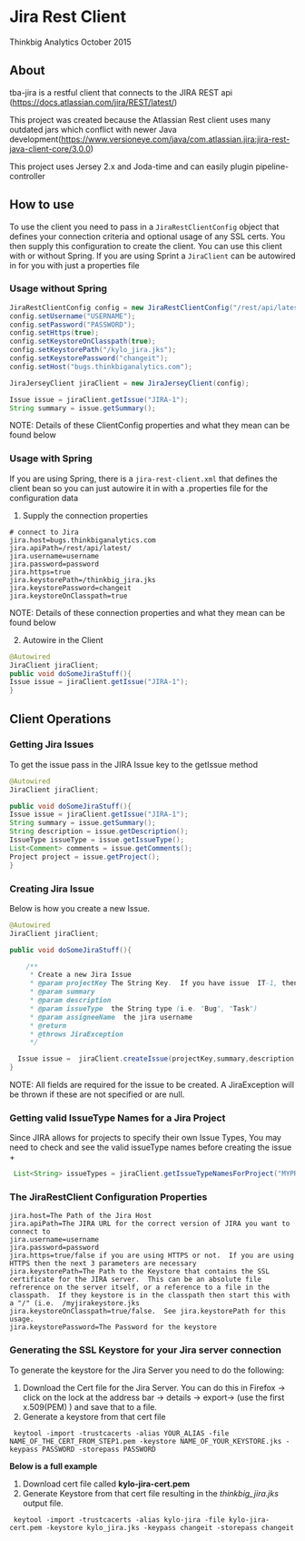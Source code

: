 # Jira Rest Client
Thinkbig Analytics
October 2015
## About
tba-jira is a restful client that connects to the JIRA REST api (https://docs.atlassian.com/jira/REST/latest/)

This project was created because the Atlassian Rest client uses many outdated jars which conflict with newer Java development(https://www.versioneye.com/java/com.atlassian.jira:jira-rest-java-client-core/3.0.0)

This project uses Jersey 2.x and Joda-time and can easily plugin pipeline-controller

## How to use
To use the client you need to pass in a `JiraRestClientConfig` object that defines your connection criteria and optional usage of any SSL certs.
You then supply this configuration to create the client.
You can use this client with or without Spring.  If you are using Sprint a `JiraClient` can be autowired in for you with just a properties file

### Usage without Spring

```java
JiraRestClientConfig config = new JiraRestClientConfig("/rest/api/latest/");
config.setUsername("USERNAME");
config.setPassword("PASSWORD");
config.setHttps(true);
config.setKeystoreOnClasspath(true);
config.setKeystorePath("/kylo_jira.jks");
config.setKeystorePassword("changeit");
config.setHost("bugs.thinkbiganalytics.com");

JiraJerseyClient jiraClient = new JiraJerseyClient(config);

Issue issue = jiraClient.getIssue("JIRA-1");
String summary = issue.getSummary();
```
NOTE: Details of these ClientConfig properties and what they mean can be found below

### Usage with Spring
If you are using Spring, there is a `jira-rest-client.xml` that defines the client bean so you can just autowire it in with a .properties file for the configuration data

1. Supply the connection properties
```
# connect to Jira
jira.host=bugs.thinkbiganalytics.com
jira.apiPath=/rest/api/latest/
jira.username=username
jira.password=password
jira.https=true
jira.keystorePath=/thinkbig_jira.jks
jira.keystorePassword=changeit
jira.keystoreOnClasspath=true
```
NOTE: Details of these connection properties and what they mean can be found below

2. Autowire in the Client

```java
@Autowired
JiraClient jiraClient;
public void doSomeJiraStuff(){
Issue issue = jiraClient.getIssue("JIRA-1");
}
```

## Client Operations
### Getting Jira Issues
To get the issue pass in the JIRA Issue key to the getIssue method

```java
@Autowired
JiraClient jiraClient;

public void doSomeJiraStuff(){
Issue issue = jiraClient.getIssue("JIRA-1");
String summary = issue.getSummary();
String description = issue.getDescription();
IssueType issueType = issue.getIssueType();
List<Comment> comments = issue.getComments();
Project project = issue.getProject();
}
```

### Creating Jira Issue
Below is how you create a new Issue.

```java
@Autowired
JiraClient jiraClient;

public void doSomeJiraStuff(){

    /**
     * Create a new Jira Issue
     * @param projectKey The String Key.  If you have issue  IT-1, then this is "IT"
     * @param summary
     * @param description
     * @param issueType  the String type (i.e. "Bug", "Task")
     * @param assigneeName  the jira username
     * @return
     * @throws JiraException
     */

  Issue issue =  jiraClient.createIssue(projectKey,summary,description,issueType,assigneeName);
}
```
NOTE: All fields are required for the issue to be created.  A JiraException will be thrown if these are not specified or are null.

### Getting valid IssueType Names for a Jira Project
Since JIRA allows for projects to specify their own Issue Types, You may need to check and see the valid issueType names before creating the issue +
```java
 List<String> issueTypes = jiraClient.getIssueTypeNamesForProject("MYPROJ");
```

### The JiraRestClient Configuration Properties
```
jira.host=The Path of the Jira Host
jira.apiPath=The JIRA URL for the correct version of JIRA you want to connect to
jira.username=username
jira.password=password
jira.https=true/false if you are using HTTPS or not.  If you are using HTTPS then the next 3 parameters are necessary
jira.keystorePath=The Path to the Keystore that contains the SSL certificate for the JIRA server.  This can be an absolute file refrerence on the server itself, or a reference to a file in the classpath.  If they keystore is in the classpath then start this with a "/" (i.e.  /myjirakeystore.jks
jira.keystoreOnClasspath=true/false.  See jira.keystorePath for this usage.
jira.keystorePassword=The Password for the keystore
```

### Generating the SSL Keystore for your Jira server connection
To generate the keystore for the Jira Server you need to do the following:
1.   Download the Cert file for the Jira Server.
    You can do this in Firefox -> click on the lock at the address bar -> details -> export-> (use the first x.509(PEM) ) and save that to a file.
2.   Generate a keystore from that cert file

```
 keytool -import -trustcacerts -alias YOUR_ALIAS -file NAME_OF_THE_CERT_FROM_STEP1.pem -keystore NAME_OF_YOUR_KEYSTORE.jks -keypass PASSWORD -storepass PASSWORD

```

**Below is a full example**
1.   Download cert file called **kylo-jira-cert.pem**
2.   Generate Keystore from that cert file resulting in the *thinkbig_jira.jks* output file.
```
 keytool -import -trustcacerts -alias kylo-jira -file kylo-jira-cert.pem -keystore kylo_jira.jks -keypass changeit -storepass changeit

 ```
